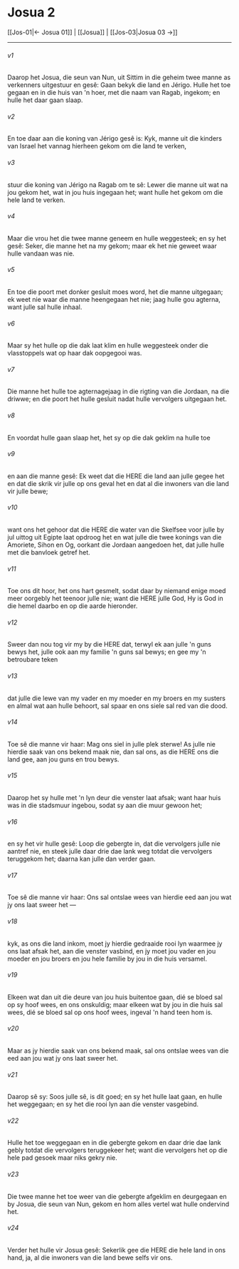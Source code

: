 # Josua 2

[[Jos-01|← Josua 01]] | [[Josua]] | [[Jos-03|Josua 03 →]]
***

###### v1
Daarop het Josua, die seun van Nun, uit Sittim in die geheim twee manne as verkenners uitgestuur en gesê: Gaan bekyk die land en Jérigo. Hulle het toe gegaan en in die huis van 'n hoer, met die naam van Ragab, ingekom; en hulle het daar gaan slaap. 
###### v2
En toe daar aan die koning van Jérigo gesê is: Kyk, manne uit die kinders van Israel het vannag hierheen gekom om die land te verken, 
###### v3
stuur die koning van Jérigo na Ragab om te sê: Lewer die manne uit wat na jou gekom het, wat in jou huis ingegaan het; want hulle het gekom om die hele land te verken. 
###### v4
Maar die vrou het die twee manne geneem en hulle weggesteek; en sy het gesê: Seker, die manne het na my gekom; maar ek het nie geweet waar hulle vandaan was nie. 
###### v5
En toe die poort met donker gesluit moes word, het die manne uitgegaan; ek weet nie waar die manne heengegaan het nie; jaag hulle gou agterna, want julle sal hulle inhaal. 
###### v6
Maar sy het hulle op die dak laat klim en hulle weggesteek onder die vlasstoppels wat op haar dak oopgegooi was. 
###### v7
Die manne het hulle toe agternagejaag in die rigting van die Jordaan, na die driwwe; en die poort het hulle gesluit nadat hulle vervolgers uitgegaan het. 
###### v8
En voordat hulle gaan slaap het, het sy op die dak geklim na hulle toe 
###### v9
en aan die manne gesê: Ek weet dat die HERE die land aan julle gegee het en dat die skrik vir julle op ons geval het en dat al die inwoners van die land vir julle bewe; 
###### v10
want ons het gehoor dat die HERE die water van die Skelfsee voor julle by jul uittog uit Egipte laat opdroog het en wat julle die twee konings van die Amoriete, Sihon en Og, oorkant die Jordaan aangedoen het, dat julle hulle met die banvloek getref het. 
###### v11
Toe ons dit hoor, het ons hart gesmelt, sodat daar by niemand enige moed meer oorgebly het teenoor julle nie; want die HERE julle God, Hy is God in die hemel daarbo en op die aarde hieronder. 
###### v12
Sweer dan nou tog vir my by die HERE dat, terwyl ek aan julle 'n guns bewys het, julle ook aan my familie 'n guns sal bewys; en gee my 'n betroubare teken 
###### v13
dat julle die lewe van my vader en my moeder en my broers en my susters en almal wat aan hulle behoort, sal spaar en ons siele sal red van die dood. 
###### v14
Toe sê die manne vir haar: Mag ons siel in julle plek sterwe! As julle nie hierdie saak van ons bekend maak nie, dan sal ons, as die HERE ons die land gee, aan jou guns en trou bewys. 
###### v15
Daarop het sy hulle met 'n lyn deur die venster laat afsak; want haar huis was in die stadsmuur ingebou, sodat sy aan die muur gewoon het; 
###### v16
en sy het vir hulle gesê: Loop die gebergte in, dat die vervolgers julle nie aantref nie, en steek julle daar drie dae lank weg totdat die vervolgers teruggekom het; daarna kan julle dan verder gaan. 
###### v17
Toe sê die manne vir haar: Ons sal ontslae wees van hierdie eed aan jou wat jy ons laat sweer het — 
###### v18
kyk, as ons die land inkom, moet jy hierdie gedraaide rooi lyn waarmee jy ons laat afsak het, aan die venster vasbind, en jy moet jou vader en jou moeder en jou broers en jou hele familie by jou in die huis versamel. 
###### v19
Elkeen wat dan uit die deure van jou huis buitentoe gaan, dié se bloed sal op sy hoof wees, en ons onskuldig; maar elkeen wat by jou in die huis sal wees, dié se bloed sal op ons hoof wees, ingeval 'n hand teen hom is. 
###### v20
Maar as jy hierdie saak van ons bekend maak, sal ons ontslae wees van die eed aan jou wat jy ons laat sweer het. 
###### v21
Daarop sê sy: Soos julle sê, is dit goed; en sy het hulle laat gaan, en hulle het weggegaan; en sy het die rooi lyn aan die venster vasgebind. 
###### v22
Hulle het toe weggegaan en in die gebergte gekom en daar drie dae lank gebly totdat die vervolgers teruggekeer het; want die vervolgers het op die hele pad gesoek maar niks gekry nie. 
###### v23
Die twee manne het toe weer van die gebergte afgeklim en deurgegaan en by Josua, die seun van Nun, gekom en hom alles vertel wat hulle ondervind het. 
###### v24
Verder het hulle vir Josua gesê: Sekerlik gee die HERE die hele land in ons hand, ja, al die inwoners van die land bewe selfs vir ons. 

